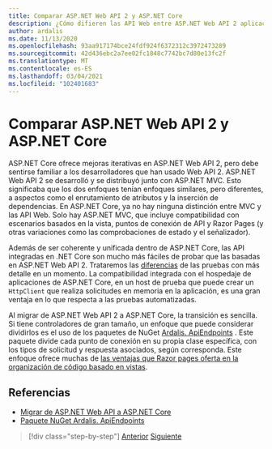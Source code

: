 ```yaml
---
title: Comparar ASP.NET Web API 2 y ASP.NET Core
description: ¿Cómo difieren las API Web entre ASP.NET Web API 2 aplicaciones y aplicaciones de ASP.NET Core?
author: ardalis
ms.date: 11/13/2020
ms.openlocfilehash: 93aa917174bce24fdf924f6372312c3972473289
ms.sourcegitcommit: 42d436ebc2a7ee02fc1848c7742bc7d80e13fc2f
ms.translationtype: MT
ms.contentlocale: es-ES
ms.lasthandoff: 03/04/2021
ms.locfileid: "102401683"
---
```

# <a name="compare-aspnet-web-api-2-and-aspnet-core"></a>Comparar ASP.NET Web API 2 y ASP.NET Core

ASP.NET Core ofrece mejoras iterativas en ASP.NET Web API 2, pero debe sentirse familiar a los desarrolladores que han usado Web API 2. ASP.NET Web API 2 se desarrolló y se distribuyó junto con ASP.NET MVC. Esto significaba que los dos enfoques tenían enfoques similares, pero diferentes, a aspectos como el enrutamiento de atributos y la inserción de dependencias. En ASP.NET Core, ya no hay ninguna distinción entre MVC y las API Web. Solo hay ASP.NET MVC, que incluye compatibilidad con escenarios basados en la vista, puntos de conexión de API y Razor Pages (y otras variaciones como las comprobaciones de estado y el señalizador).

Además de ser coherente y unificada dentro de ASP.NET Core, las API integradas en .NET Core son mucho más fáciles de probar que las basadas en ASP.NET Web API 2. Trataremos las [diferencias](testing-differences.md) de las pruebas con más detalle en un momento. La compatibilidad integrada con el hospedaje de aplicaciones de ASP.NET Core, en un host de prueba que puede crear un `HttpClient` que realiza solicitudes en memoria en la aplicación, es una gran ventaja en lo que respecta a las pruebas automatizadas.

Al migrar de ASP.NET Web API 2 a ASP.NET Core, la transición es sencilla. Si tiene controladores de gran tamaño, un enfoque que puede considerar dividirlos es el uso de los paquetes de NuGet [Ardalis. ApiEndpoints](https://www.nuget.org/packages/Ardalis.ApiEndpoints/) . Este paquete divide cada punto de conexión en su propia clase específica, con los tipos de solicitud y respuesta asociados, según corresponda. Este enfoque ofrece muchas de [las ventajas que Razor pages oferta en la organización de código basado en vistas](comparing-razor-pages-aspnet-mvc.md).

## <a name="references"></a>Referencias

- [Migrar de ASP.NET Web API a ASP.NET Core](/aspnet/core/migration/webapi)
- [Paquete NuGet Ardalis. ApiEndpoints](https://www.nuget.org/packages/Ardalis.ApiEndpoints/)

>[!div class="step-by-step"]
>[Anterior](comparing-razor-pages-aspnet-mvc.md)
>[Siguiente](authentication-differences.md)
